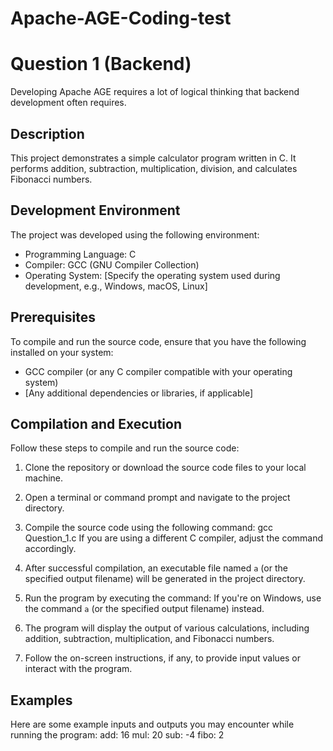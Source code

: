 # Apache-AGE-Coding-test
# Question 1 (Backend)
Developing Apache AGE requires a lot of logical thinking that backend development often requires.

## Description
This project demonstrates a simple calculator program written in C. It performs addition, subtraction, multiplication, division, and calculates Fibonacci numbers.

## Development Environment
The project was developed using the following environment:
- Programming Language: C
- Compiler: GCC (GNU Compiler Collection)
- Operating System: [Specify the operating system used during development, e.g., Windows, macOS, Linux]

## Prerequisites
To compile and run the source code, ensure that you have the following installed on your system:
- GCC compiler (or any C compiler compatible with your operating system)
- [Any additional dependencies or libraries, if applicable]

## Compilation and Execution
Follow these steps to compile and run the source code:

1. Clone the repository or download the source code files to your local machine.

2. Open a terminal or command prompt and navigate to the project directory.

3. Compile the source code using the following command: gcc Question_1.c
If you are using a different C compiler, adjust the command accordingly.

4. After successful compilation, an executable file named `a` (or the specified output filename) will be generated in the project directory.

5. Run the program by executing the command: 
If you're on Windows, use the command `a` (or the specified output filename)  instead.

6. The program will display the output of various calculations, including addition, subtraction, multiplication, and Fibonacci numbers.

7. Follow the on-screen instructions, if any, to provide input values or interact with the program.

## Examples
Here are some example inputs and outputs you may encounter while running the program:
add: 16
mul: 20
sub: -4
fibo: 2
